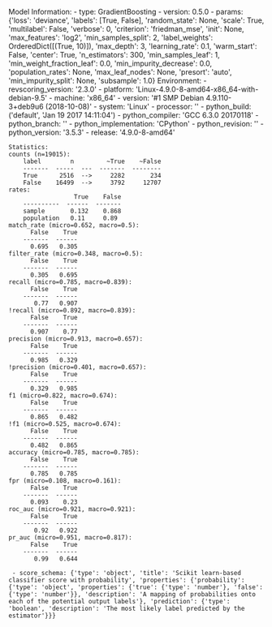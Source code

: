 Model Information:
	 - type: GradientBoosting
	 - version: 0.5.0
	 - params: {'loss': 'deviance', 'labels': [True, False], 'random_state': None, 'scale': True, 'multilabel': False, 'verbose': 0, 'criterion': 'friedman_mse', 'init': None, 'max_features': 'log2', 'min_samples_split': 2, 'label_weights': OrderedDict([(True, 10)]), 'max_depth': 3, 'learning_rate': 0.1, 'warm_start': False, 'center': True, 'n_estimators': 300, 'min_samples_leaf': 1, 'min_weight_fraction_leaf': 0.0, 'min_impurity_decrease': 0.0, 'population_rates': None, 'max_leaf_nodes': None, 'presort': 'auto', 'min_impurity_split': None, 'subsample': 1.0}
	Environment:
	 - revscoring_version: '2.3.0'
	 - platform: 'Linux-4.9.0-8-amd64-x86_64-with-debian-9.5'
	 - machine: 'x86_64'
	 - version: '#1 SMP Debian 4.9.110-3+deb9u6 (2018-10-08)'
	 - system: 'Linux'
	 - processor: ''
	 - python_build: ('default', 'Jan 19 2017 14:11:04')
	 - python_compiler: 'GCC 6.3.0 20170118'
	 - python_branch: ''
	 - python_implementation: 'CPython'
	 - python_revision: ''
	 - python_version: '3.5.3'
	 - release: '4.9.0-8-amd64'
	
	Statistics:
	counts (n=19015):
		label        n         ~True    ~False
		-------  -----  ---  -------  --------
		True      2516  -->     2282       234
		False    16499  -->     3792     12707
	rates:
		              True    False
		----------  ------  -------
		sample       0.132    0.868
		population   0.11     0.89
	match_rate (micro=0.652, macro=0.5):
		  False    True
		-------  ------
		  0.695   0.305
	filter_rate (micro=0.348, macro=0.5):
		  False    True
		-------  ------
		  0.305   0.695
	recall (micro=0.785, macro=0.839):
		  False    True
		-------  ------
		   0.77   0.907
	!recall (micro=0.892, macro=0.839):
		  False    True
		-------  ------
		  0.907    0.77
	precision (micro=0.913, macro=0.657):
		  False    True
		-------  ------
		  0.985   0.329
	!precision (micro=0.401, macro=0.657):
		  False    True
		-------  ------
		  0.329   0.985
	f1 (micro=0.822, macro=0.674):
		  False    True
		-------  ------
		  0.865   0.482
	!f1 (micro=0.525, macro=0.674):
		  False    True
		-------  ------
		  0.482   0.865
	accuracy (micro=0.785, macro=0.785):
		  False    True
		-------  ------
		  0.785   0.785
	fpr (micro=0.108, macro=0.161):
		  False    True
		-------  ------
		  0.093    0.23
	roc_auc (micro=0.921, macro=0.921):
		  False    True
		-------  ------
		   0.92   0.922
	pr_auc (micro=0.951, macro=0.817):
		  False    True
		-------  ------
		   0.99   0.644
	
	 - score_schema: {'type': 'object', 'title': 'Scikit learn-based classifier score with probability', 'properties': {'probability': {'type': 'object', 'properties': {'true': {'type': 'number'}, 'false': {'type': 'number'}}, 'description': 'A mapping of probabilities onto each of the potential output labels'}, 'prediction': {'type': 'boolean', 'description': 'The most likely label predicted by the estimator'}}}

